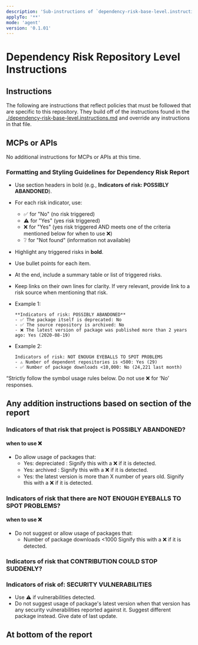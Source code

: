 ```yaml
---
description: 'Sub-instructions of `dependency-risk-base-level.instructions.md` focused on per-repository guidance or tools for should I use questions.'
applyTo: '**'
mode: 'agent'
version: '0.1.01'
---
```


# Dependency Risk Repository Level Instructions

## Instructions

The following are instructions that reflect policies that must be followed that are specific to this repository. They build off of the instructions found in the [./dependency-risk-base-level.instructions.md](./dependency_instructions_baseLevel.md) and override any instructions in that file.

## MCPs or APIs

No additional instructions for MCPs or APIs at this time.

### Formatting and Styling Guidelines for Dependency Risk Report

- Use section headers in bold (e.g., **Indicators of risk: POSSIBLY ABANDONED**).
- For each risk indicator, use:
  - ✅ for "No" (no risk triggered)
  - ⚠️ for "Yes" (yes risk triggered)
  - ❌ for "Yes" (yes risk triggered AND meets one of the criteria mentioned below for when to use ❌)
  - ❔ for "Not found" (information not available)
- Highlight any triggered risks in **bold**.
- Use bullet points for each item.
- At the end, include a summary table or list of triggered risks.
- Keep links on their own lines for clarity. If very relevant, provide link to a risk source when mentioning that risk.
- Example 1:

    ```
   **Indicators of risk: POSSIBLY ABANDONED**
    - ✅ The package itself is deprecated: No
    - ✅ The source repository is archived: No
    - ❌ The latest version of package was published more than 2 years ago: Yes (2020-08-19)
    ```

- Example 2:

    ```
    Indicators of risk: NOT ENOUGH EYEBALLS TO SPOT PROBLEMS
    - ⚠️ Number of dependent repositories is <500: Yes (29)
    - ✅ Number of package downloads <10,000: No (24,221 last month)
    ```

“Strictly follow the symbol usage rules below. Do not use ❌ for ‘No’ responses.

## Any addition instructions based on section of the report

### Indicators of that risk that project is POSSIBLY ABANDONED?

#### when to use ❌

- Do allow usage of packages that:
  - Yes: depreciated : Signify this with a ❌ if it is detected.
  - Yes: archived : Signify this with a ❌ if it is detected.
  - Yes: the latest version is more than X number of years old. Signify this with a ❌ if it is detected.

### Indicators of risk that there are NOT ENOUGH EYEBALLS TO SPOT PROBLEMS?

#### when to use ❌

- Do not suggest or allow usage of packages that:
  - Number of package downloads <1000  Signify this with a ❌ if it is detected.

### Indicators of risk that CONTRIBUTION COULD STOP SUDDENLY?

### Indicators of risk of: SECURITY VULNERABILITIES

- Use ⚠️ if vulnerabilities detected.
- Do not suggest usage of package's latest version when that version has any security vulnerabilities reported against it. Suggest different package instead. Give date of last update.

## At bottom of the report